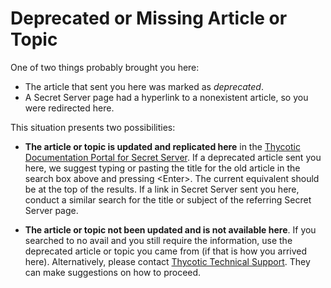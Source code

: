 [title]: # (Deprecated Article or Topic)
[tags]: #
[priority]: # (1000)
[display]:  #  "content"

# Deprecated or Missing Article or Topic

One of two things probably brought you here:

- The article that sent you here was marked as *deprecated*. 
- A Secret Server page had a hyperlink to a nonexistent article, so you were redirected here.

This situation presents two possibilities:

- **The article or topic is updated and replicated here** in the [Thycotic Documentation Portal for Secret Server](./index.md). If a deprecated article sent you here, we suggest typing or pasting the title for the old article in the search box above and pressing \<Enter\>. The current equivalent should be at the top of the results. If a link in Secret Server sent you here, conduct a similar search for the title or subject of the referring Secret Server page.

- **The article or topic not been updated and is not available here**. If you searched to no avail and you still require the information, use the deprecated article or topic you came from (if that is how you arrived here). Alternatively, please contact  [Thycotic Technical Support](./support/index.md). They can make suggestions on how to proceed.